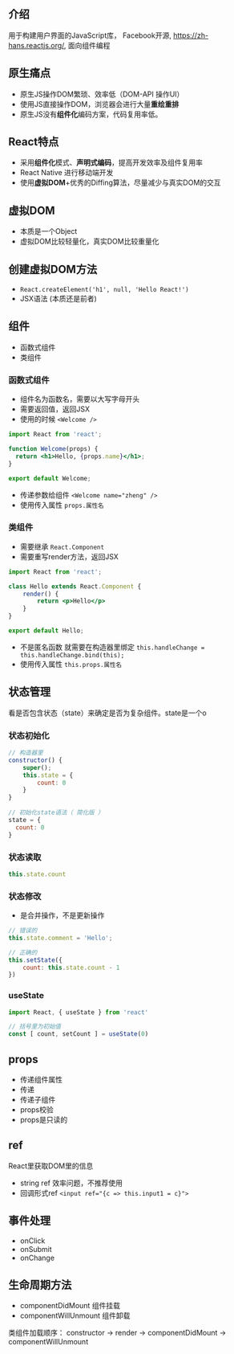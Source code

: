 ## 介绍

用于构建用户界面的JavaScript库， Facebook开源, https://zh-hans.reactjs.org/, 面向组件编程



## 原生痛点

- 原生JS操作DOM繁琐、效率低（DOM-API 操作UI）
- 使用JS直接操作DOM，浏览器会进行大量**重绘重排**
- 原生JS没有**组件化**编码方案，代码复用率低。



## React特点

- 采用**组件化**模式、**声明式编码**，提高开发效率及组件复用率
- React Native 进行移动端开发
- 使用**虚拟DOM**+优秀的Diffing算法，尽量减少与真实DOM的交互



## 虚拟DOM

- 本质是一个Object
- 虚拟DOM比较轻量化，真实DOM比较重量化



## 创建虚拟DOM方法

- `React.createElement('h1', null, 'Hello React!')`
- JSX语法 (本质还是前者)



## 组件

- 函数式组件
- 类组件



### 函数式组件

- 组件名为函数名，需要以大写字母开头
- 需要返回值，返回JSX
- 使用的时候 `<Welcome />`

```jsx
import React from 'react';

function Welcome(props) {
  return <h1>Hello, {props.name}</h1>;
}

export default Welcome;

```

- 传递参数给组件  `<Welcome name="zheng" />`
- 使用传入属性 `props.属性名`



### 类组件

- 需要继承   `React.Component `
- 需要重写render方法，返回JSX

```jsx
import React from 'react';

class Hello extends React.Component {
    render() {
        return <p>Hello</p>
    }
}

export default Hello;
```

- 不是匿名函数 就需要在构造器里绑定 `this.handleChange = this.handleChange.bind(this);`
- 使用传入属性 `this.props.属性名`

## 状态管理

看是否包含状态（state）来确定是否为复杂组件。state是一个o

### 状态初始化

```jsx
// 构造器里
constructor() {
    super();
    this.state = {
    	count: 0
	}    
}
            
// 初始化state语法（ 简化版 ）
state = {
  count: 0
}
```





### 状态读取

```jsx
this.state.count
```



### 状态修改

- 是合并操作，不是更新操作

```jsx
// 错误的
this.state.comment = 'Hello';

// 正确的
this.setState({
    count: this.state.count - 1
})
```



### useState

```jsx
import React, { useState } from 'react'

// 括号里为初始值
const [ count, setCount ] = useState(0)
```





## props

- 传递组件属性
- 传递
- 传递子组件
- props校验
- props是只读的



## ref

React里获取DOM里的信息

- string ref 效率问题，不推荐使用
- 回调形式ref  `<input ref="{c => this.input1 = c}">`



## 事件处理

- onClick
- onSubmit
- onChange

## 生命周期方法

- componentDidMount 组件挂载
- componentWillUnmount 组件卸载



类组件加载顺序： constructor -> render -> componentDidMount -> componentWillUnmount
